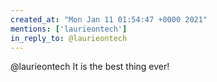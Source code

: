 ```yaml
---
created_at: "Mon Jan 11 01:54:47 +0000 2021"
mentions: ['laurieontech']
in_reply_to: @laurieontech
---
```


@laurieontech It is the best thing ever!
